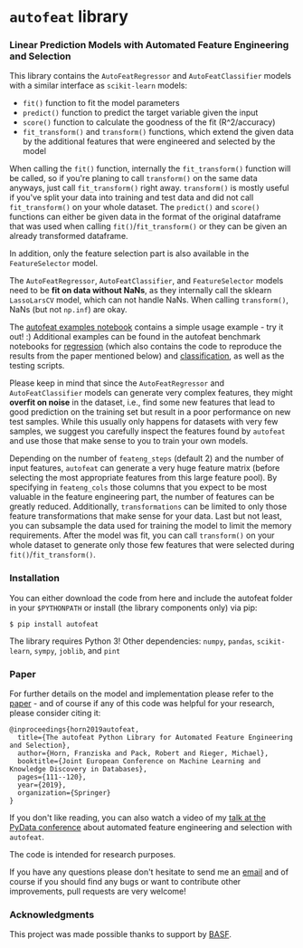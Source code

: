 # `autofeat` library
### Linear Prediction Models with Automated Feature Engineering and Selection

This library contains the `AutoFeatRegressor` and `AutoFeatClassifier` models with a similar interface as `scikit-learn` models:
- `fit()` function to fit the model parameters
- `predict()` function to predict the target variable given the input
- `score()` function to calculate the goodness of the fit (R^2/accuracy)
- `fit_transform()` and `transform()` functions, which extend the given data by the additional features that were engineered and selected by the model

When calling the `fit()` function, internally the `fit_transform()` function will be called, so if you're planing to call `transform()` on the same data anyways, just call `fit_transform()` right away. `transform()` is mostly useful if you've split your data into training and test data and did not call `fit_transform()` on your whole dataset. The `predict()` and `score()` functions can either be given data in the format of the original dataframe that was used when calling `fit()`/`fit_transform()` or they can be given an already transformed dataframe.

In addition, only the feature selection part is also available in the `FeatureSelector` model.

The `AutoFeatRegressor`, `AutoFeatClassifier`, and `FeatureSelector` models need to be **fit on data without NaNs**, as they internally call the sklearn `LassoLarsCV` model, which can not handle NaNs. When calling `transform()`, NaNs (but not `np.inf`) are okay.

The [autofeat examples notebook](https://github.com/cod3licious/autofeat/blob/master/autofeat_examples.ipynb) contains a simple usage example - try it out! :) Additional examples can be found in the autofeat benchmark notebooks for [regression](https://github.com/cod3licious/autofeat/blob/master/autofeat_benchmark_regression.ipynb) (which also contains the code to reproduce the results from the paper mentioned below) and [classification](https://github.com/cod3licious/autofeat/blob/master/autofeat_benchmark_classification.ipynb), as well as the testing scripts.

Please keep in mind that since the `AutoFeatRegressor` and `AutoFeatClassifier` models can generate very complex features, they might **overfit on noise** in the dataset, i.e., find some new features that lead to good prediction on the training set but result in a poor performance on new test samples. While this usually only happens for datasets with very few samples, we suggest you carefully inspect the features found by `autofeat` and use those that make sense to you to train your own models.

Depending on the number of `feateng_steps` (default 2) and the number of input features, `autofeat` can generate a very huge feature matrix (before selecting the most appropriate features from this large feature pool). By specifying in `feateng_cols` those columns that you expect to be most valuable in the feature engineering part, the number of features can be greatly reduced. Additionally, `transformations` can be limited to only those feature transformations that make sense for your data. Last but not least, you can subsample the data used for training the model to limit the memory requirements. After the model was fit, you can call `transform()` on your whole dataset to generate only those few features that were selected during `fit()`/`fit_transform()`.


### Installation
You can either download the code from here and include the autofeat folder in your `$PYTHONPATH` or install (the library components only) via pip:

    $ pip install autofeat

The library requires Python 3! Other dependencies: `numpy`, `pandas`, `scikit-learn`, `sympy`, `joblib`, and `pint`


### Paper
For further details on the model and implementation please refer to the [paper](https://arxiv.org/abs/1901.07329)  - and of course if any of this code was helpful for your research, please consider citing it:
```
@inproceedings{horn2019autofeat,
  title={The autofeat Python Library for Automated Feature Engineering and Selection},
  author={Horn, Franziska and Pack, Robert and Rieger, Michael},
  booktitle={Joint European Conference on Machine Learning and Knowledge Discovery in Databases},
  pages={111--120},
  year={2019},
  organization={Springer}
}
```

If you don't like reading, you can also watch a video of my [talk at the PyData conference](https://www.youtube.com/watch?v=4-4pKPv9lJ4) about automated feature engineering and selection with `autofeat`.

The code is intended for research purposes.

If you have any questions please don't hesitate to send me an [email](mailto:cod3licious@gmail.com) and of course if you should find any bugs or want to contribute other improvements, pull requests are very welcome!

### Acknowledgments

This project was made possible thanks to support by [BASF](https://www.basf.com).
